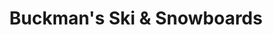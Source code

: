 ---
title: "Buckman's Ski & Snowboards"
url: /king-of-prussia/buckmans-ski-und-snowboards/
shop: Sport
---